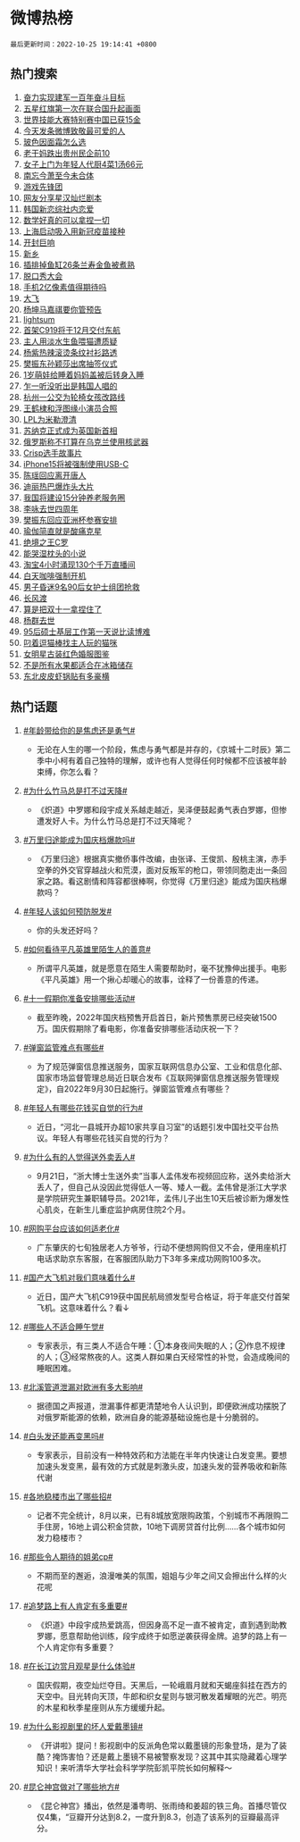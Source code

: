 # 微博热榜

`最后更新时间：2022-10-25 19:14:41 +0800`

## 热门搜索

1. [奋力实现建军一百年奋斗目标](https://m.weibo.cn/search?containerid=100103type%3D1%26t%3D10%26q%3D%23%E5%A5%8B%E5%8A%9B%E5%AE%9E%E7%8E%B0%E5%BB%BA%E5%86%9B%E4%B8%80%E7%99%BE%E5%B9%B4%E5%A5%8B%E6%96%97%E7%9B%AE%E6%A0%87%23&stream_entry_id=51&isnewpage=1&extparam=seat%3D1%26dgr%3D0%26pos%3D0%26c_type%3D51%26filter_type%3Drealtimehot%26cate%3D10103%26display_time%3D1666696479%26pre_seqid%3D1666696479717021958136&luicode=10000011&lfid=106003type%253D25%2526t%253D3%2526disable_hot%253D1%2526filter_type%253Drealtimehot)
1. [五星红旗第一次在联合国升起画面](https://m.weibo.cn/search?containerid=100103type%3D1%26t%3D10%26q%3D%23%E4%BA%94%E6%98%9F%E7%BA%A2%E6%97%97%E7%AC%AC%E4%B8%80%E6%AC%A1%E5%9C%A8%E8%81%94%E5%90%88%E5%9B%BD%E5%8D%87%E8%B5%B7%E7%94%BB%E9%9D%A2%23&stream_entry_id=31&isnewpage=1&extparam=seat%3D1%26dgr%3D0%26filter_type%3Drealtimehot%26realpos%3D1%26q%3D%2523%25E4%25BA%2594%25E6%2598%259F%25E7%25BA%25A2%25E6%2597%2597%25E7%25AC%25AC%25E4%25B8%2580%25E6%25AC%25A1%25E5%259C%25A8%25E8%2581%2594%25E5%2590%2588%25E5%259B%25BD%25E5%258D%2587%25E8%25B5%25B7%25E7%2594%25BB%25E9%259D%25A2%2523%26lcate%3D5001%26pos%3D0%26band_rank%3D1%26flag%3D0%26cate%3D0%26c_type%3D31%26display_time%3D1666696479%26pre_seqid%3D1666696479717021958136&luicode=10000011&lfid=106003type%253D25%2526t%253D3%2526disable_hot%253D1%2526filter_type%253Drealtimehot)
1. [世界技能大赛特别赛中国已获15金](https://m.weibo.cn/search?containerid=100103type%3D1%26t%3D10%26q%3D%23%E4%B8%96%E7%95%8C%E6%8A%80%E8%83%BD%E5%A4%A7%E8%B5%9B%E7%89%B9%E5%88%AB%E8%B5%9B%E4%B8%AD%E5%9B%BD%E5%B7%B2%E8%8E%B715%E9%87%91%23&stream_entry_id=31&isnewpage=1&extparam=seat%3D1%26dgr%3D0%26filter_type%3Drealtimehot%26realpos%3D2%26q%3D%2523%25E4%25B8%2596%25E7%2595%258C%25E6%258A%2580%25E8%2583%25BD%25E5%25A4%25A7%25E8%25B5%259B%25E7%2589%25B9%25E5%2588%25AB%25E8%25B5%259B%25E4%25B8%25AD%25E5%259B%25BD%25E5%25B7%25B2%25E8%258E%25B715%25E9%2587%2591%2523%26lcate%3D5001%26pos%3D1%26band_rank%3D2%26flag%3D1%26cate%3D0%26c_type%3D31%26display_time%3D1666696479%26pre_seqid%3D1666696479717021958136&luicode=10000011&lfid=106003type%253D25%2526t%253D3%2526disable_hot%253D1%2526filter_type%253Drealtimehot)
1. [今天发条微博致敬最可爱的人](https://m.weibo.cn/search?containerid=100103type%3D1%26t%3D10%26q%3D%23%E4%BB%8A%E5%A4%A9%E5%8F%91%E6%9D%A1%E5%BE%AE%E5%8D%9A%E8%87%B4%E6%95%AC%E6%9C%80%E5%8F%AF%E7%88%B1%E7%9A%84%E4%BA%BA%23&stream_entry_id=31&isnewpage=1&extparam=seat%3D1%26dgr%3D0%26filter_type%3Drealtimehot%26realpos%3D3%26q%3D%2523%25E4%25BB%258A%25E5%25A4%25A9%25E5%258F%2591%25E6%259D%25A1%25E5%25BE%25AE%25E5%258D%259A%25E8%2587%25B4%25E6%2595%25AC%25E6%259C%2580%25E5%258F%25AF%25E7%2588%25B1%25E7%259A%2584%25E4%25BA%25BA%2523%26lcate%3D5001%26pos%3D2%26band_rank%3D3%26flag%3D0%26cate%3D0%26c_type%3D31%26display_time%3D1666696479%26pre_seqid%3D1666696479717021958136&luicode=10000011&lfid=106003type%253D25%2526t%253D3%2526disable_hot%253D1%2526filter_type%253Drealtimehot)
1. [玻色因面霜怎么选](https://m.weibo.cn/search?containerid=100103type%3D1%26t%3D10%26q%3D%23%E7%8E%BB%E8%89%B2%E5%9B%A0%E9%9D%A2%E9%9C%9C%E6%80%8E%E4%B9%88%E9%80%89%23&stream_entry_id=31&isnewpage=1&extparam=seat%3D1%26dgr%3D0%26q%3D%2523%25E7%258E%25BB%25E8%2589%25B2%25E5%259B%25A0%25E9%259D%25A2%25E9%259C%259C%25E6%2580%258E%25E4%25B9%2588%25E9%2580%2589%2523%26lcate%3D5001%26pos%3D3%26adid%3D168642%26band_rank%3D4%26filter_type%3Drealtimehot%26cate%3D0%26topic_ad%3D1%26c_type%3D31%26display_time%3D1666696479%26pre_seqid%3D1666696479717021958136&luicode=10000011&lfid=106003type%253D25%2526t%253D3%2526disable_hot%253D1%2526filter_type%253Drealtimehot)
1. [老干妈跌出贵州民企前10](https://m.weibo.cn/search?containerid=100103type%3D1%26t%3D10%26q%3D%23%E8%80%81%E5%B9%B2%E5%A6%88%E8%B7%8C%E5%87%BA%E8%B4%B5%E5%B7%9E%E6%B0%91%E4%BC%81%E5%89%8D10%23&stream_entry_id=31&isnewpage=1&extparam=seat%3D1%26dgr%3D0%26filter_type%3Drealtimehot%26realpos%3D4%26q%3D%2523%25E8%2580%2581%25E5%25B9%25B2%25E5%25A6%2588%25E8%25B7%258C%25E5%2587%25BA%25E8%25B4%25B5%25E5%25B7%259E%25E6%25B0%2591%25E4%25BC%2581%25E5%2589%258D10%2523%26lcate%3D5001%26pos%3D4%26band_rank%3D4%26flag%3D0%26cate%3D0%26c_type%3D31%26display_time%3D1666696479%26pre_seqid%3D1666696479717021958136&luicode=10000011&lfid=106003type%253D25%2526t%253D3%2526disable_hot%253D1%2526filter_type%253Drealtimehot)
1. [女子上门为年轻人代厨4菜1汤66元](https://m.weibo.cn/search?containerid=100103type%3D1%26t%3D10%26q%3D%23%E5%A5%B3%E5%AD%90%E4%B8%8A%E9%97%A8%E4%B8%BA%E5%B9%B4%E8%BD%BB%E4%BA%BA%E4%BB%A3%E5%8E%A84%E8%8F%9C1%E6%B1%A466%E5%85%83%23&stream_entry_id=31&isnewpage=1&extparam=seat%3D1%26dgr%3D0%26filter_type%3Drealtimehot%26realpos%3D5%26q%3D%2523%25E5%25A5%25B3%25E5%25AD%2590%25E4%25B8%258A%25E9%2597%25A8%25E4%25B8%25BA%25E5%25B9%25B4%25E8%25BD%25BB%25E4%25BA%25BA%25E4%25BB%25A3%25E5%258E%25A84%25E8%258F%259C1%25E6%25B1%25A466%25E5%2585%2583%2523%26lcate%3D5001%26pos%3D5%26band_rank%3D5%26flag%3D1%26cate%3D0%26c_type%3D31%26display_time%3D1666696479%26pre_seqid%3D1666696479717021958136&luicode=10000011&lfid=106003type%253D25%2526t%253D3%2526disable_hot%253D1%2526filter_type%253Drealtimehot)
1. [南忘今萧至今未合体](https://m.weibo.cn/search?containerid=100103type%3D1%26t%3D10%26q%3D%23%E5%8D%97%E5%BF%98%E4%BB%8A%E8%90%A7%E8%87%B3%E4%BB%8A%E6%9C%AA%E5%90%88%E4%BD%93%23&stream_entry_id=31&isnewpage=1&extparam=seat%3D1%26dgr%3D0%26filter_type%3Drealtimehot%26realpos%3D6%26q%3D%2523%25E5%258D%2597%25E5%25BF%2598%25E4%25BB%258A%25E8%2590%25A7%25E8%2587%25B3%25E4%25BB%258A%25E6%259C%25AA%25E5%2590%2588%25E4%25BD%2593%2523%26lcate%3D5001%26pos%3D6%26band_rank%3D6%26flag%3D1%26cate%3D0%26c_type%3D31%26display_time%3D1666696479%26pre_seqid%3D1666696479717021958136&luicode=10000011&lfid=106003type%253D25%2526t%253D3%2526disable_hot%253D1%2526filter_type%253Drealtimehot)
1. [游戏先锋团](https://m.weibo.cn/search?containerid=100103type%3D1%26t%3D10%26q%3D%23%E6%B8%B8%E6%88%8F%E5%85%88%E9%94%8B%E5%9B%A2%23&stream_entry_id=31&isnewpage=1&extparam=seat%3D1%26dgr%3D0%26q%3D%2523%25E6%25B8%25B8%25E6%2588%258F%25E5%2585%2588%25E9%2594%258B%25E5%259B%25A2%2523%26lcate%3D5001%26pos%3D7%26adid%3D168858%26band_rank%3D7%26filter_type%3Drealtimehot%26cate%3D0%26c_type%3D31%26display_time%3D1666696479%26pre_seqid%3D1666696479717021958136&luicode=10000011&lfid=106003type%253D25%2526t%253D3%2526disable_hot%253D1%2526filter_type%253Drealtimehot)
1. [网友分享星汉灿烂剧本](https://m.weibo.cn/search?containerid=100103type%3D1%26t%3D10%26q%3D%23%E7%BD%91%E5%8F%8B%E5%88%86%E4%BA%AB%E6%98%9F%E6%B1%89%E7%81%BF%E7%83%82%E5%89%A7%E6%9C%AC%23&stream_entry_id=31&isnewpage=1&extparam=seat%3D1%26dgr%3D0%26filter_type%3Drealtimehot%26realpos%3D7%26q%3D%2523%25E7%25BD%2591%25E5%258F%258B%25E5%2588%2586%25E4%25BA%25AB%25E6%2598%259F%25E6%25B1%2589%25E7%2581%25BF%25E7%2583%2582%25E5%2589%25A7%25E6%259C%25AC%2523%26lcate%3D5001%26pos%3D8%26band_rank%3D7%26flag%3D1%26cate%3D0%26c_type%3D31%26display_time%3D1666696479%26pre_seqid%3D1666696479717021958136&luicode=10000011&lfid=106003type%253D25%2526t%253D3%2526disable_hot%253D1%2526filter_type%253Drealtimehot)
1. [韩国新恋综社内恋爱](https://m.weibo.cn/search?containerid=100103type%3D1%26t%3D10%26q%3D%23%E9%9F%A9%E5%9B%BD%E6%96%B0%E6%81%8B%E7%BB%BC%E7%A4%BE%E5%86%85%E6%81%8B%E7%88%B1%23&stream_entry_id=31&isnewpage=1&extparam=seat%3D1%26dgr%3D0%26filter_type%3Drealtimehot%26realpos%3D8%26q%3D%2523%25E9%259F%25A9%25E5%259B%25BD%25E6%2596%25B0%25E6%2581%258B%25E7%25BB%25BC%25E7%25A4%25BE%25E5%2586%2585%25E6%2581%258B%25E7%2588%25B1%2523%26lcate%3D5001%26pos%3D9%26band_rank%3D8%26flag%3D1%26cate%3D0%26c_type%3D31%26display_time%3D1666696479%26pre_seqid%3D1666696479717021958136&luicode=10000011&lfid=106003type%253D25%2526t%253D3%2526disable_hot%253D1%2526filter_type%253Drealtimehot)
1. [数学好真的可以拿捏一切](https://m.weibo.cn/search?containerid=100103type%3D1%26t%3D10%26q%3D%23%E6%95%B0%E5%AD%A6%E5%A5%BD%E7%9C%9F%E7%9A%84%E5%8F%AF%E4%BB%A5%E6%8B%BF%E6%8D%8F%E4%B8%80%E5%88%87%23&stream_entry_id=31&isnewpage=1&extparam=seat%3D1%26dgr%3D0%26filter_type%3Drealtimehot%26realpos%3D9%26q%3D%2523%25E6%2595%25B0%25E5%25AD%25A6%25E5%25A5%25BD%25E7%259C%259F%25E7%259A%2584%25E5%258F%25AF%25E4%25BB%25A5%25E6%258B%25BF%25E6%258D%258F%25E4%25B8%2580%25E5%2588%2587%2523%26lcate%3D5001%26pos%3D10%26band_rank%3D9%26flag%3D0%26cate%3D0%26c_type%3D31%26display_time%3D1666696479%26pre_seqid%3D1666696479717021958136&luicode=10000011&lfid=106003type%253D25%2526t%253D3%2526disable_hot%253D1%2526filter_type%253Drealtimehot)
1. [上海启动吸入用新冠疫苗接种](https://m.weibo.cn/search?containerid=100103type%3D1%26t%3D10%26q%3D%23%E4%B8%8A%E6%B5%B7%E5%90%AF%E5%8A%A8%E5%90%B8%E5%85%A5%E7%94%A8%E6%96%B0%E5%86%A0%E7%96%AB%E8%8B%97%E6%8E%A5%E7%A7%8D%23&stream_entry_id=31&isnewpage=1&extparam=seat%3D1%26dgr%3D0%26filter_type%3Drealtimehot%26realpos%3D10%26q%3D%2523%25E4%25B8%258A%25E6%25B5%25B7%25E5%2590%25AF%25E5%258A%25A8%25E5%2590%25B8%25E5%2585%25A5%25E7%2594%25A8%25E6%2596%25B0%25E5%2586%25A0%25E7%2596%25AB%25E8%258B%2597%25E6%258E%25A5%25E7%25A7%258D%2523%26lcate%3D5001%26pos%3D11%26band_rank%3D10%26flag%3D0%26cate%3D0%26c_type%3D31%26display_time%3D1666696479%26pre_seqid%3D1666696479717021958136&luicode=10000011&lfid=106003type%253D25%2526t%253D3%2526disable_hot%253D1%2526filter_type%253Drealtimehot)
1. [开封巨响](https://m.weibo.cn/search?containerid=100103type%3D1%26t%3D10%26q%3D%23%E5%BC%80%E5%B0%81%E5%B7%A8%E5%93%8D%23&stream_entry_id=31&isnewpage=1&extparam=seat%3D1%26dgr%3D0%26filter_type%3Drealtimehot%26realpos%3D11%26q%3D%2523%25E5%25BC%2580%25E5%25B0%2581%25E5%25B7%25A8%25E5%2593%258D%2523%26lcate%3D5001%26pos%3D12%26band_rank%3D11%26flag%3D1%26cate%3D0%26c_type%3D31%26display_time%3D1666696479%26pre_seqid%3D1666696479717021958136&luicode=10000011&lfid=106003type%253D25%2526t%253D3%2526disable_hot%253D1%2526filter_type%253Drealtimehot)
1. [新乡](https://m.weibo.cn/search?containerid=100103type%3D1%26t%3D10%26q%3D%E6%96%B0%E4%B9%A1&stream_entry_id=31&isnewpage=1&extparam=seat%3D1%26dgr%3D0%26filter_type%3Drealtimehot%26realpos%3D12%26q%3D%25E6%2596%25B0%25E4%25B9%25A1%26lcate%3D5001%26pos%3D13%26band_rank%3D12%26flag%3D1%26cate%3D0%26c_type%3D31%26display_time%3D1666696479%26pre_seqid%3D1666696479717021958136&luicode=10000011&lfid=106003type%253D25%2526t%253D3%2526disable_hot%253D1%2526filter_type%253Drealtimehot)
1. [插排掉鱼缸26条兰寿金鱼被煮熟](https://m.weibo.cn/search?containerid=100103type%3D1%26t%3D10%26q%3D%23%E6%8F%92%E6%8E%92%E6%8E%89%E9%B1%BC%E7%BC%B826%E6%9D%A1%E5%85%B0%E5%AF%BF%E9%87%91%E9%B1%BC%E8%A2%AB%E7%85%AE%E7%86%9F%23&stream_entry_id=31&isnewpage=1&extparam=seat%3D1%26dgr%3D0%26filter_type%3Drealtimehot%26realpos%3D13%26q%3D%2523%25E6%258F%2592%25E6%258E%2592%25E6%258E%2589%25E9%25B1%25BC%25E7%25BC%25B826%25E6%259D%25A1%25E5%2585%25B0%25E5%25AF%25BF%25E9%2587%2591%25E9%25B1%25BC%25E8%25A2%25AB%25E7%2585%25AE%25E7%2586%259F%2523%26lcate%3D5001%26pos%3D14%26band_rank%3D13%26flag%3D0%26cate%3D0%26c_type%3D31%26display_time%3D1666696479%26pre_seqid%3D1666696479717021958136&luicode=10000011&lfid=106003type%253D25%2526t%253D3%2526disable_hot%253D1%2526filter_type%253Drealtimehot)
1. [脱口秀大会](https://m.weibo.cn/search?containerid=100103type%3D1%26t%3D10%26q%3D%E8%84%B1%E5%8F%A3%E7%A7%80%E5%A4%A7%E4%BC%9A&stream_entry_id=31&isnewpage=1&extparam=seat%3D1%26dgr%3D0%26filter_type%3Drealtimehot%26realpos%3D14%26q%3D%25E8%2584%25B1%25E5%258F%25A3%25E7%25A7%2580%25E5%25A4%25A7%25E4%25BC%259A%26lcate%3D5001%26pos%3D15%26band_rank%3D14%26flag%3D0%26cate%3D0%26c_type%3D31%26display_time%3D1666696479%26pre_seqid%3D1666696479717021958136&luicode=10000011&lfid=106003type%253D25%2526t%253D3%2526disable_hot%253D1%2526filter_type%253Drealtimehot)
1. [手机2亿像素值得期待吗](https://m.weibo.cn/search?containerid=100103type%3D1%26t%3D10%26q%3D%23%E6%89%8B%E6%9C%BA2%E4%BA%BF%E5%83%8F%E7%B4%A0%E5%80%BC%E5%BE%97%E6%9C%9F%E5%BE%85%E5%90%97%23&stream_entry_id=31&isnewpage=1&extparam=seat%3D1%26dgr%3D0%26filter_type%3Drealtimehot%26realpos%3D15%26q%3D%2523%25E6%2589%258B%25E6%259C%25BA2%25E4%25BA%25BF%25E5%2583%258F%25E7%25B4%25A0%25E5%2580%25BC%25E5%25BE%2597%25E6%259C%259F%25E5%25BE%2585%25E5%2590%2597%2523%26lcate%3D5001%26pos%3D16%26adid%3D169049%26band_rank%3D15%26flag%3D0%26cate%3D0%26c_type%3D31%26display_time%3D1666696479%26pre_seqid%3D1666696479717021958136&luicode=10000011&lfid=106003type%253D25%2526t%253D3%2526disable_hot%253D1%2526filter_type%253Drealtimehot)
1. [大飞](https://m.weibo.cn/search?containerid=100103type%3D1%26t%3D10%26q%3D%E5%A4%A7%E9%A3%9E&stream_entry_id=31&isnewpage=1&extparam=seat%3D1%26dgr%3D0%26filter_type%3Drealtimehot%26realpos%3D16%26q%3D%25E5%25A4%25A7%25E9%25A3%259E%26lcate%3D5001%26pos%3D17%26band_rank%3D16%26flag%3D0%26cate%3D0%26c_type%3D31%26display_time%3D1666696479%26pre_seqid%3D1666696479717021958136&luicode=10000011&lfid=106003type%253D25%2526t%253D3%2526disable_hot%253D1%2526filter_type%253Drealtimehot)
1. [杨坤马嘉祺要你管预告](https://m.weibo.cn/search?containerid=100103type%3D1%26t%3D10%26q%3D%23%E6%9D%A8%E5%9D%A4%E9%A9%AC%E5%98%89%E7%A5%BA%E8%A6%81%E4%BD%A0%E7%AE%A1%E9%A2%84%E5%91%8A%23&stream_entry_id=31&isnewpage=1&extparam=seat%3D1%26dgr%3D0%26filter_type%3Drealtimehot%26realpos%3D17%26q%3D%2523%25E6%259D%25A8%25E5%259D%25A4%25E9%25A9%25AC%25E5%2598%2589%25E7%25A5%25BA%25E8%25A6%2581%25E4%25BD%25A0%25E7%25AE%25A1%25E9%25A2%2584%25E5%2591%258A%2523%26lcate%3D5001%26pos%3D18%26band_rank%3D17%26flag%3D1%26cate%3D0%26c_type%3D31%26display_time%3D1666696479%26pre_seqid%3D1666696479717021958136&luicode=10000011&lfid=106003type%253D25%2526t%253D3%2526disable_hot%253D1%2526filter_type%253Drealtimehot)
1. [lightsum](https://m.weibo.cn/search?containerid=100103type%3D1%26t%3D10%26q%3Dlightsum&stream_entry_id=31&isnewpage=1&extparam=seat%3D1%26dgr%3D0%26filter_type%3Drealtimehot%26realpos%3D18%26q%3Dlightsum%26lcate%3D5001%26pos%3D19%26band_rank%3D18%26flag%3D0%26cate%3D0%26c_type%3D31%26display_time%3D1666696479%26pre_seqid%3D1666696479717021958136&luicode=10000011&lfid=106003type%253D25%2526t%253D3%2526disable_hot%253D1%2526filter_type%253Drealtimehot)
1. [首架C919将于12月交付东航](https://m.weibo.cn/search?containerid=100103type%3D1%26t%3D10%26q%3D%23%E9%A6%96%E6%9E%B6C919%E5%B0%86%E4%BA%8E12%E6%9C%88%E4%BA%A4%E4%BB%98%E4%B8%9C%E8%88%AA%23&stream_entry_id=31&isnewpage=1&extparam=seat%3D1%26dgr%3D0%26filter_type%3Drealtimehot%26realpos%3D19%26q%3D%2523%25E9%25A6%2596%25E6%259E%25B6C919%25E5%25B0%2586%25E4%25BA%258E12%25E6%259C%2588%25E4%25BA%25A4%25E4%25BB%2598%25E4%25B8%259C%25E8%2588%25AA%2523%26lcate%3D5001%26pos%3D20%26band_rank%3D19%26flag%3D1%26cate%3D0%26c_type%3D31%26display_time%3D1666696479%26pre_seqid%3D1666696479717021958136&luicode=10000011&lfid=106003type%253D25%2526t%253D3%2526disable_hot%253D1%2526filter_type%253Drealtimehot)
1. [主人用淡水生鱼喂猫遭质疑](https://m.weibo.cn/search?containerid=100103type%3D1%26t%3D10%26q%3D%23%E4%B8%BB%E4%BA%BA%E7%94%A8%E6%B7%A1%E6%B0%B4%E7%94%9F%E9%B1%BC%E5%96%82%E7%8C%AB%E9%81%AD%E8%B4%A8%E7%96%91%23&stream_entry_id=31&isnewpage=1&extparam=seat%3D1%26dgr%3D0%26filter_type%3Drealtimehot%26realpos%3D20%26q%3D%2523%25E4%25B8%25BB%25E4%25BA%25BA%25E7%2594%25A8%25E6%25B7%25A1%25E6%25B0%25B4%25E7%2594%259F%25E9%25B1%25BC%25E5%2596%2582%25E7%258C%25AB%25E9%2581%25AD%25E8%25B4%25A8%25E7%2596%2591%2523%26lcate%3D5001%26pos%3D21%26band_rank%3D20%26flag%3D1%26cate%3D0%26c_type%3D31%26display_time%3D1666696479%26pre_seqid%3D1666696479717021958136&luicode=10000011&lfid=106003type%253D25%2526t%253D3%2526disable_hot%253D1%2526filter_type%253Drealtimehot)
1. [杨紫热辣滚烫条纹衬衫路透](https://m.weibo.cn/search?containerid=100103type%3D1%26t%3D10%26q%3D%23%E6%9D%A8%E7%B4%AB%E7%83%AD%E8%BE%A3%E6%BB%9A%E7%83%AB%E6%9D%A1%E7%BA%B9%E8%A1%AC%E8%A1%AB%E8%B7%AF%E9%80%8F%23&stream_entry_id=31&isnewpage=1&extparam=seat%3D1%26dgr%3D0%26filter_type%3Drealtimehot%26realpos%3D21%26q%3D%2523%25E6%259D%25A8%25E7%25B4%25AB%25E7%2583%25AD%25E8%25BE%25A3%25E6%25BB%259A%25E7%2583%25AB%25E6%259D%25A1%25E7%25BA%25B9%25E8%25A1%25AC%25E8%25A1%25AB%25E8%25B7%25AF%25E9%2580%258F%2523%26lcate%3D5001%26pos%3D22%26band_rank%3D21%26flag%3D0%26cate%3D0%26c_type%3D31%26display_time%3D1666696479%26pre_seqid%3D1666696479717021958136&luicode=10000011&lfid=106003type%253D25%2526t%253D3%2526disable_hot%253D1%2526filter_type%253Drealtimehot)
1. [樊振东孙颖莎出席抽签仪式](https://m.weibo.cn/search?containerid=100103type%3D1%26t%3D10%26q%3D%23%E6%A8%8A%E6%8C%AF%E4%B8%9C%E5%AD%99%E9%A2%96%E8%8E%8E%E5%87%BA%E5%B8%AD%E6%8A%BD%E7%AD%BE%E4%BB%AA%E5%BC%8F%23&stream_entry_id=31&isnewpage=1&extparam=seat%3D1%26dgr%3D0%26filter_type%3Drealtimehot%26realpos%3D22%26q%3D%2523%25E6%25A8%258A%25E6%258C%25AF%25E4%25B8%259C%25E5%25AD%2599%25E9%25A2%2596%25E8%258E%258E%25E5%2587%25BA%25E5%25B8%25AD%25E6%258A%25BD%25E7%25AD%25BE%25E4%25BB%25AA%25E5%25BC%258F%2523%26lcate%3D5001%26pos%3D23%26band_rank%3D22%26flag%3D0%26cate%3D0%26c_type%3D31%26display_time%3D1666696479%26pre_seqid%3D1666696479717021958136&luicode=10000011&lfid=106003type%253D25%2526t%253D3%2526disable_hot%253D1%2526filter_type%253Drealtimehot)
1. [1岁萌娃给睡着妈妈盖被后转身入睡](https://m.weibo.cn/search?containerid=100103type%3D1%26t%3D10%26q%3D%231%E5%B2%81%E8%90%8C%E5%A8%83%E7%BB%99%E7%9D%A1%E7%9D%80%E5%A6%88%E5%A6%88%E7%9B%96%E8%A2%AB%E5%90%8E%E8%BD%AC%E8%BA%AB%E5%85%A5%E7%9D%A1%23&stream_entry_id=31&isnewpage=1&extparam=seat%3D1%26dgr%3D0%26filter_type%3Drealtimehot%26realpos%3D23%26q%3D%25231%25E5%25B2%2581%25E8%2590%258C%25E5%25A8%2583%25E7%25BB%2599%25E7%259D%25A1%25E7%259D%2580%25E5%25A6%2588%25E5%25A6%2588%25E7%259B%2596%25E8%25A2%25AB%25E5%2590%258E%25E8%25BD%25AC%25E8%25BA%25AB%25E5%2585%25A5%25E7%259D%25A1%2523%26lcate%3D5001%26pos%3D24%26band_rank%3D23%26flag%3D0%26cate%3D0%26c_type%3D31%26display_time%3D1666696479%26pre_seqid%3D1666696479717021958136&luicode=10000011&lfid=106003type%253D25%2526t%253D3%2526disable_hot%253D1%2526filter_type%253Drealtimehot)
1. [乍一听没听出是韩国人唱的](https://m.weibo.cn/search?containerid=100103type%3D1%26t%3D10%26q%3D%23%E4%B9%8D%E4%B8%80%E5%90%AC%E6%B2%A1%E5%90%AC%E5%87%BA%E6%98%AF%E9%9F%A9%E5%9B%BD%E4%BA%BA%E5%94%B1%E7%9A%84%23&stream_entry_id=31&isnewpage=1&extparam=seat%3D1%26dgr%3D0%26filter_type%3Drealtimehot%26realpos%3D24%26q%3D%2523%25E4%25B9%258D%25E4%25B8%2580%25E5%2590%25AC%25E6%25B2%25A1%25E5%2590%25AC%25E5%2587%25BA%25E6%2598%25AF%25E9%259F%25A9%25E5%259B%25BD%25E4%25BA%25BA%25E5%2594%25B1%25E7%259A%2584%2523%26lcate%3D5001%26pos%3D25%26band_rank%3D24%26flag%3D0%26cate%3D0%26c_type%3D31%26display_time%3D1666696479%26pre_seqid%3D1666696479717021958136&luicode=10000011&lfid=106003type%253D25%2526t%253D3%2526disable_hot%253D1%2526filter_type%253Drealtimehot)
1. [杭州一公交为轮椅女孩改路线](https://m.weibo.cn/search?containerid=100103type%3D1%26t%3D10%26q%3D%23%E6%9D%AD%E5%B7%9E%E4%B8%80%E5%85%AC%E4%BA%A4%E4%B8%BA%E8%BD%AE%E6%A4%85%E5%A5%B3%E5%AD%A9%E6%94%B9%E8%B7%AF%E7%BA%BF%23&stream_entry_id=31&isnewpage=1&extparam=seat%3D1%26dgr%3D0%26filter_type%3Drealtimehot%26realpos%3D25%26q%3D%2523%25E6%259D%25AD%25E5%25B7%259E%25E4%25B8%2580%25E5%2585%25AC%25E4%25BA%25A4%25E4%25B8%25BA%25E8%25BD%25AE%25E6%25A4%2585%25E5%25A5%25B3%25E5%25AD%25A9%25E6%2594%25B9%25E8%25B7%25AF%25E7%25BA%25BF%2523%26lcate%3D5001%26pos%3D26%26band_rank%3D25%26flag%3D0%26cate%3D0%26c_type%3D31%26display_time%3D1666696479%26pre_seqid%3D1666696479717021958136&luicode=10000011&lfid=106003type%253D25%2526t%253D3%2526disable_hot%253D1%2526filter_type%253Drealtimehot)
1. [王鹤棣和浮图缘小演员合照](https://m.weibo.cn/search?containerid=100103type%3D1%26t%3D10%26q%3D%23%E7%8E%8B%E9%B9%A4%E6%A3%A3%E5%92%8C%E6%B5%AE%E5%9B%BE%E7%BC%98%E5%B0%8F%E6%BC%94%E5%91%98%E5%90%88%E7%85%A7%23&stream_entry_id=31&isnewpage=1&extparam=seat%3D1%26dgr%3D0%26filter_type%3Drealtimehot%26realpos%3D26%26q%3D%2523%25E7%258E%258B%25E9%25B9%25A4%25E6%25A3%25A3%25E5%2592%258C%25E6%25B5%25AE%25E5%259B%25BE%25E7%25BC%2598%25E5%25B0%258F%25E6%25BC%2594%25E5%2591%2598%25E5%2590%2588%25E7%2585%25A7%2523%26lcate%3D5001%26pos%3D27%26band_rank%3D26%26flag%3D0%26cate%3D0%26c_type%3D31%26display_time%3D1666696479%26pre_seqid%3D1666696479717021958136&luicode=10000011&lfid=106003type%253D25%2526t%253D3%2526disable_hot%253D1%2526filter_type%253Drealtimehot)
1. [LPL为米勒澄清](https://m.weibo.cn/search?containerid=100103type%3D1%26t%3D10%26q%3D%23LPL%E4%B8%BA%E7%B1%B3%E5%8B%92%E6%BE%84%E6%B8%85%23&stream_entry_id=31&isnewpage=1&extparam=seat%3D1%26dgr%3D0%26filter_type%3Drealtimehot%26realpos%3D27%26q%3D%2523LPL%25E4%25B8%25BA%25E7%25B1%25B3%25E5%258B%2592%25E6%25BE%2584%25E6%25B8%2585%2523%26lcate%3D5001%26pos%3D28%26band_rank%3D27%26flag%3D0%26cate%3D0%26c_type%3D31%26display_time%3D1666696479%26pre_seqid%3D1666696479717021958136&luicode=10000011&lfid=106003type%253D25%2526t%253D3%2526disable_hot%253D1%2526filter_type%253Drealtimehot)
1. [苏纳克正式成为英国新首相](https://m.weibo.cn/search?containerid=100103type%3D1%26t%3D10%26q%3D%23%E8%8B%8F%E7%BA%B3%E5%85%8B%E6%AD%A3%E5%BC%8F%E6%88%90%E4%B8%BA%E8%8B%B1%E5%9B%BD%E6%96%B0%E9%A6%96%E7%9B%B8%23&stream_entry_id=31&isnewpage=1&extparam=seat%3D1%26dgr%3D0%26filter_type%3Drealtimehot%26realpos%3D28%26q%3D%2523%25E8%258B%258F%25E7%25BA%25B3%25E5%2585%258B%25E6%25AD%25A3%25E5%25BC%258F%25E6%2588%2590%25E4%25B8%25BA%25E8%258B%25B1%25E5%259B%25BD%25E6%2596%25B0%25E9%25A6%2596%25E7%259B%25B8%2523%26lcate%3D5001%26pos%3D29%26band_rank%3D28%26flag%3D1%26cate%3D0%26c_type%3D31%26display_time%3D1666696479%26pre_seqid%3D1666696479717021958136&luicode=10000011&lfid=106003type%253D25%2526t%253D3%2526disable_hot%253D1%2526filter_type%253Drealtimehot)
1. [俄罗斯称不打算在乌克兰使用核武器](https://m.weibo.cn/search?containerid=100103type%3D1%26t%3D10%26q%3D%23%E4%BF%84%E7%BD%97%E6%96%AF%E7%A7%B0%E4%B8%8D%E6%89%93%E7%AE%97%E5%9C%A8%E4%B9%8C%E5%85%8B%E5%85%B0%E4%BD%BF%E7%94%A8%E6%A0%B8%E6%AD%A6%E5%99%A8%23&stream_entry_id=31&isnewpage=1&extparam=seat%3D1%26dgr%3D0%26filter_type%3Drealtimehot%26realpos%3D29%26q%3D%2523%25E4%25BF%2584%25E7%25BD%2597%25E6%2596%25AF%25E7%25A7%25B0%25E4%25B8%258D%25E6%2589%2593%25E7%25AE%2597%25E5%259C%25A8%25E4%25B9%258C%25E5%2585%258B%25E5%2585%25B0%25E4%25BD%25BF%25E7%2594%25A8%25E6%25A0%25B8%25E6%25AD%25A6%25E5%2599%25A8%2523%26lcate%3D5001%26pos%3D30%26band_rank%3D29%26flag%3D0%26cate%3D0%26c_type%3D31%26display_time%3D1666696479%26pre_seqid%3D1666696479717021958136&luicode=10000011&lfid=106003type%253D25%2526t%253D3%2526disable_hot%253D1%2526filter_type%253Drealtimehot)
1. [Crisp选手故事片](https://m.weibo.cn/search?containerid=100103type%3D1%26t%3D10%26q%3D%23Crisp%E9%80%89%E6%89%8B%E6%95%85%E4%BA%8B%E7%89%87%23&stream_entry_id=31&isnewpage=1&extparam=seat%3D1%26dgr%3D0%26filter_type%3Drealtimehot%26realpos%3D30%26q%3D%2523Crisp%25E9%2580%2589%25E6%2589%258B%25E6%2595%2585%25E4%25BA%258B%25E7%2589%2587%2523%26lcate%3D5001%26pos%3D31%26band_rank%3D30%26flag%3D1%26cate%3D0%26c_type%3D31%26display_time%3D1666696479%26pre_seqid%3D1666696479717021958136&luicode=10000011&lfid=106003type%253D25%2526t%253D3%2526disable_hot%253D1%2526filter_type%253Drealtimehot)
1. [iPhone15将被强制使用USB-C](https://m.weibo.cn/search?containerid=100103type%3D1%26t%3D10%26q%3D%23iPhone15%E5%B0%86%E8%A2%AB%E5%BC%BA%E5%88%B6%E4%BD%BF%E7%94%A8USB-C%23&stream_entry_id=31&isnewpage=1&extparam=seat%3D1%26dgr%3D0%26filter_type%3Drealtimehot%26realpos%3D31%26q%3D%2523iPhone15%25E5%25B0%2586%25E8%25A2%25AB%25E5%25BC%25BA%25E5%2588%25B6%25E4%25BD%25BF%25E7%2594%25A8USB-C%2523%26lcate%3D5001%26pos%3D32%26band_rank%3D31%26flag%3D0%26cate%3D0%26c_type%3D31%26display_time%3D1666696479%26pre_seqid%3D1666696479717021958136&luicode=10000011&lfid=106003type%253D25%2526t%253D3%2526disable_hot%253D1%2526filter_type%253Drealtimehot)
1. [陈瑶回应离开唐人](https://m.weibo.cn/search?containerid=100103type%3D1%26t%3D10%26q%3D%23%E9%99%88%E7%91%B6%E5%9B%9E%E5%BA%94%E7%A6%BB%E5%BC%80%E5%94%90%E4%BA%BA%23&stream_entry_id=31&isnewpage=1&extparam=seat%3D1%26dgr%3D0%26filter_type%3Drealtimehot%26realpos%3D32%26q%3D%2523%25E9%2599%2588%25E7%2591%25B6%25E5%259B%259E%25E5%25BA%2594%25E7%25A6%25BB%25E5%25BC%2580%25E5%2594%2590%25E4%25BA%25BA%2523%26lcate%3D5001%26pos%3D33%26band_rank%3D32%26flag%3D0%26cate%3D0%26c_type%3D31%26display_time%3D1666696479%26pre_seqid%3D1666696479717021958136&luicode=10000011&lfid=106003type%253D25%2526t%253D3%2526disable_hot%253D1%2526filter_type%253Drealtimehot)
1. [迪丽热巴爆炸头大片](https://m.weibo.cn/search?containerid=100103type%3D1%26t%3D10%26q%3D%23%E8%BF%AA%E4%B8%BD%E7%83%AD%E5%B7%B4%E7%88%86%E7%82%B8%E5%A4%B4%E5%A4%A7%E7%89%87%23&stream_entry_id=31&isnewpage=1&extparam=seat%3D1%26dgr%3D0%26filter_type%3Drealtimehot%26realpos%3D33%26q%3D%2523%25E8%25BF%25AA%25E4%25B8%25BD%25E7%2583%25AD%25E5%25B7%25B4%25E7%2588%2586%25E7%2582%25B8%25E5%25A4%25B4%25E5%25A4%25A7%25E7%2589%2587%2523%26lcate%3D5001%26pos%3D34%26band_rank%3D33%26flag%3D0%26cate%3D0%26c_type%3D31%26display_time%3D1666696479%26pre_seqid%3D1666696479717021958136&luicode=10000011&lfid=106003type%253D25%2526t%253D3%2526disable_hot%253D1%2526filter_type%253Drealtimehot)
1. [我国将建设15分钟养老服务圈](https://m.weibo.cn/search?containerid=100103type%3D1%26t%3D10%26q%3D%23%E6%88%91%E5%9B%BD%E5%B0%86%E5%BB%BA%E8%AE%BE15%E5%88%86%E9%92%9F%E5%85%BB%E8%80%81%E6%9C%8D%E5%8A%A1%E5%9C%88%23&stream_entry_id=31&isnewpage=1&extparam=seat%3D1%26dgr%3D0%26filter_type%3Drealtimehot%26realpos%3D34%26q%3D%2523%25E6%2588%2591%25E5%259B%25BD%25E5%25B0%2586%25E5%25BB%25BA%25E8%25AE%25BE15%25E5%2588%2586%25E9%2592%259F%25E5%2585%25BB%25E8%2580%2581%25E6%259C%258D%25E5%258A%25A1%25E5%259C%2588%2523%26lcate%3D5001%26pos%3D35%26band_rank%3D34%26flag%3D0%26cate%3D0%26c_type%3D31%26display_time%3D1666696479%26pre_seqid%3D1666696479717021958136&luicode=10000011&lfid=106003type%253D25%2526t%253D3%2526disable_hot%253D1%2526filter_type%253Drealtimehot)
1. [李咏去世四周年](https://m.weibo.cn/search?containerid=100103type%3D1%26t%3D10%26q%3D%E6%9D%8E%E5%92%8F%E5%8E%BB%E4%B8%96%E5%9B%9B%E5%91%A8%E5%B9%B4&stream_entry_id=31&isnewpage=1&extparam=seat%3D1%26dgr%3D0%26filter_type%3Drealtimehot%26realpos%3D35%26q%3D%25E6%259D%258E%25E5%2592%258F%25E5%258E%25BB%25E4%25B8%2596%25E5%259B%259B%25E5%2591%25A8%25E5%25B9%25B4%26lcate%3D5001%26pos%3D36%26band_rank%3D35%26flag%3D0%26cate%3D0%26c_type%3D31%26display_time%3D1666696479%26pre_seqid%3D1666696479717021958136&luicode=10000011&lfid=106003type%253D25%2526t%253D3%2526disable_hot%253D1%2526filter_type%253Drealtimehot)
1. [樊振东回应亚洲杯参赛安排](https://m.weibo.cn/search?containerid=100103type%3D1%26t%3D10%26q%3D%23%E6%A8%8A%E6%8C%AF%E4%B8%9C%E5%9B%9E%E5%BA%94%E4%BA%9A%E6%B4%B2%E6%9D%AF%E5%8F%82%E8%B5%9B%E5%AE%89%E6%8E%92%23&stream_entry_id=31&isnewpage=1&extparam=seat%3D1%26dgr%3D0%26filter_type%3Drealtimehot%26realpos%3D36%26q%3D%2523%25E6%25A8%258A%25E6%258C%25AF%25E4%25B8%259C%25E5%259B%259E%25E5%25BA%2594%25E4%25BA%259A%25E6%25B4%25B2%25E6%259D%25AF%25E5%258F%2582%25E8%25B5%259B%25E5%25AE%2589%25E6%258E%2592%2523%26lcate%3D5001%26pos%3D37%26band_rank%3D36%26flag%3D0%26cate%3D0%26c_type%3D31%26display_time%3D1666696479%26pre_seqid%3D1666696479717021958136&luicode=10000011&lfid=106003type%253D25%2526t%253D3%2526disable_hot%253D1%2526filter_type%253Drealtimehot)
1. [瑜伽简直就是酸痛克星](https://m.weibo.cn/search?containerid=100103type%3D1%26t%3D10%26q%3D%23%E7%91%9C%E4%BC%BD%E7%AE%80%E7%9B%B4%E5%B0%B1%E6%98%AF%E9%85%B8%E7%97%9B%E5%85%8B%E6%98%9F%23&stream_entry_id=31&isnewpage=1&extparam=seat%3D1%26dgr%3D0%26filter_type%3Drealtimehot%26realpos%3D37%26q%3D%2523%25E7%2591%259C%25E4%25BC%25BD%25E7%25AE%2580%25E7%259B%25B4%25E5%25B0%25B1%25E6%2598%25AF%25E9%2585%25B8%25E7%2597%259B%25E5%2585%258B%25E6%2598%259F%2523%26lcate%3D5001%26pos%3D38%26band_rank%3D37%26flag%3D0%26cate%3D0%26c_type%3D31%26display_time%3D1666696479%26pre_seqid%3D1666696479717021958136&luicode=10000011&lfid=106003type%253D25%2526t%253D3%2526disable_hot%253D1%2526filter_type%253Drealtimehot)
1. [绝境之王C罗](https://m.weibo.cn/search?containerid=100103type%3D1%26t%3D10%26q%3D%23%E7%BB%9D%E5%A2%83%E4%B9%8B%E7%8E%8BC%E7%BD%97%23&stream_entry_id=31&isnewpage=1&extparam=seat%3D1%26dgr%3D0%26filter_type%3Drealtimehot%26realpos%3D38%26q%3D%2523%25E7%25BB%259D%25E5%25A2%2583%25E4%25B9%258B%25E7%258E%258BC%25E7%25BD%2597%2523%26lcate%3D5001%26pos%3D39%26band_rank%3D38%26flag%3D0%26cate%3D0%26c_type%3D31%26display_time%3D1666696479%26pre_seqid%3D1666696479717021958136&luicode=10000011&lfid=106003type%253D25%2526t%253D3%2526disable_hot%253D1%2526filter_type%253Drealtimehot)
1. [能哭湿枕头的小说](https://m.weibo.cn/search?containerid=100103type%3D1%26t%3D10%26q%3D%23%E8%83%BD%E5%93%AD%E6%B9%BF%E6%9E%95%E5%A4%B4%E7%9A%84%E5%B0%8F%E8%AF%B4%23&stream_entry_id=31&isnewpage=1&extparam=seat%3D1%26dgr%3D0%26filter_type%3Drealtimehot%26realpos%3D39%26q%3D%2523%25E8%2583%25BD%25E5%2593%25AD%25E6%25B9%25BF%25E6%259E%2595%25E5%25A4%25B4%25E7%259A%2584%25E5%25B0%258F%25E8%25AF%25B4%2523%26lcate%3D5001%26pos%3D40%26band_rank%3D39%26flag%3D0%26cate%3D0%26c_type%3D31%26display_time%3D1666696479%26pre_seqid%3D1666696479717021958136&luicode=10000011&lfid=106003type%253D25%2526t%253D3%2526disable_hot%253D1%2526filter_type%253Drealtimehot)
1. [淘宝4小时涌现130个千万直播间](https://m.weibo.cn/search?containerid=100103type%3D1%26t%3D10%26q%3D%23%E6%B7%98%E5%AE%9D4%E5%B0%8F%E6%97%B6%E6%B6%8C%E7%8E%B0130%E4%B8%AA%E5%8D%83%E4%B8%87%E7%9B%B4%E6%92%AD%E9%97%B4%23&stream_entry_id=31&isnewpage=1&extparam=seat%3D1%26dgr%3D0%26filter_type%3Drealtimehot%26realpos%3D40%26q%3D%2523%25E6%25B7%2598%25E5%25AE%259D4%25E5%25B0%258F%25E6%2597%25B6%25E6%25B6%258C%25E7%258E%25B0130%25E4%25B8%25AA%25E5%258D%2583%25E4%25B8%2587%25E7%259B%25B4%25E6%2592%25AD%25E9%2597%25B4%2523%26lcate%3D5001%26pos%3D41%26adid%3D169056%26band_rank%3D40%26flag%3D0%26cate%3D0%26c_type%3D31%26display_time%3D1666696479%26pre_seqid%3D1666696479717021958136&luicode=10000011&lfid=106003type%253D25%2526t%253D3%2526disable_hot%253D1%2526filter_type%253Drealtimehot)
1. [白天咖啡强制开机](https://m.weibo.cn/search?containerid=100103type%3D1%26t%3D10%26q%3D%23%E7%99%BD%E5%A4%A9%E5%92%96%E5%95%A1%E5%BC%BA%E5%88%B6%E5%BC%80%E6%9C%BA%23&stream_entry_id=31&isnewpage=1&extparam=seat%3D1%26dgr%3D0%26filter_type%3Drealtimehot%26realpos%3D41%26q%3D%2523%25E7%2599%25BD%25E5%25A4%25A9%25E5%2592%2596%25E5%2595%25A1%25E5%25BC%25BA%25E5%2588%25B6%25E5%25BC%2580%25E6%259C%25BA%2523%26lcate%3D5001%26pos%3D42%26band_rank%3D41%26flag%3D0%26cate%3D0%26c_type%3D31%26display_time%3D1666696479%26pre_seqid%3D1666696479717021958136&luicode=10000011&lfid=106003type%253D25%2526t%253D3%2526disable_hot%253D1%2526filter_type%253Drealtimehot)
1. [男子昏迷9名90后女护士组团抢救](https://m.weibo.cn/search?containerid=100103type%3D1%26t%3D10%26q%3D%23%E7%94%B7%E5%AD%90%E6%98%8F%E8%BF%B79%E5%90%8D90%E5%90%8E%E5%A5%B3%E6%8A%A4%E5%A3%AB%E7%BB%84%E5%9B%A2%E6%8A%A2%E6%95%91%23&stream_entry_id=31&isnewpage=1&extparam=seat%3D1%26dgr%3D0%26filter_type%3Drealtimehot%26realpos%3D42%26q%3D%2523%25E7%2594%25B7%25E5%25AD%2590%25E6%2598%258F%25E8%25BF%25B79%25E5%2590%258D90%25E5%2590%258E%25E5%25A5%25B3%25E6%258A%25A4%25E5%25A3%25AB%25E7%25BB%2584%25E5%259B%25A2%25E6%258A%25A2%25E6%2595%2591%2523%26lcate%3D5001%26pos%3D43%26band_rank%3D42%26flag%3D0%26cate%3D0%26c_type%3D31%26display_time%3D1666696479%26pre_seqid%3D1666696479717021958136&luicode=10000011&lfid=106003type%253D25%2526t%253D3%2526disable_hot%253D1%2526filter_type%253Drealtimehot)
1. [长风渡](https://m.weibo.cn/search?containerid=100103type%3D1%26t%3D10%26q%3D%E9%95%BF%E9%A3%8E%E6%B8%A1&stream_entry_id=31&isnewpage=1&extparam=seat%3D1%26dgr%3D0%26filter_type%3Drealtimehot%26realpos%3D43%26q%3D%25E9%2595%25BF%25E9%25A3%258E%25E6%25B8%25A1%26lcate%3D5001%26pos%3D44%26band_rank%3D43%26flag%3D0%26cate%3D0%26c_type%3D31%26display_time%3D1666696479%26pre_seqid%3D1666696479717021958136&luicode=10000011&lfid=106003type%253D25%2526t%253D3%2526disable_hot%253D1%2526filter_type%253Drealtimehot)
1. [算是把双十一拿捏住了](https://m.weibo.cn/search?containerid=100103type%3D1%26t%3D10%26q%3D%23%E7%AE%97%E6%98%AF%E6%8A%8A%E5%8F%8C%E5%8D%81%E4%B8%80%E6%8B%BF%E6%8D%8F%E4%BD%8F%E4%BA%86%23&stream_entry_id=31&isnewpage=1&extparam=seat%3D1%26dgr%3D0%26filter_type%3Drealtimehot%26realpos%3D44%26q%3D%2523%25E7%25AE%2597%25E6%2598%25AF%25E6%258A%258A%25E5%258F%258C%25E5%258D%2581%25E4%25B8%2580%25E6%258B%25BF%25E6%258D%258F%25E4%25BD%258F%25E4%25BA%2586%2523%26lcate%3D5001%26pos%3D45%26band_rank%3D44%26flag%3D1%26cate%3D0%26c_type%3D31%26display_time%3D1666696479%26pre_seqid%3D1666696479717021958136&luicode=10000011&lfid=106003type%253D25%2526t%253D3%2526disable_hot%253D1%2526filter_type%253Drealtimehot)
1. [杨群去世](https://m.weibo.cn/search?containerid=100103type%3D1%26t%3D10%26q%3D%23%E6%9D%A8%E7%BE%A4%E5%8E%BB%E4%B8%96%23&stream_entry_id=31&isnewpage=1&extparam=seat%3D1%26dgr%3D0%26filter_type%3Drealtimehot%26realpos%3D45%26q%3D%2523%25E6%259D%25A8%25E7%25BE%25A4%25E5%258E%25BB%25E4%25B8%2596%2523%26lcate%3D5001%26pos%3D46%26band_rank%3D45%26flag%3D0%26cate%3D0%26c_type%3D31%26display_time%3D1666696479%26pre_seqid%3D1666696479717021958136&luicode=10000011&lfid=106003type%253D25%2526t%253D3%2526disable_hot%253D1%2526filter_type%253Drealtimehot)
1. [95后硕士基层工作第一天说比读博难](https://m.weibo.cn/search?containerid=100103type%3D1%26t%3D10%26q%3D%2395%E5%90%8E%E7%A1%95%E5%A3%AB%E5%9F%BA%E5%B1%82%E5%B7%A5%E4%BD%9C%E7%AC%AC%E4%B8%80%E5%A4%A9%E8%AF%B4%E6%AF%94%E8%AF%BB%E5%8D%9A%E9%9A%BE%23&stream_entry_id=31&isnewpage=1&extparam=seat%3D1%26dgr%3D0%26filter_type%3Drealtimehot%26realpos%3D46%26q%3D%252395%25E5%2590%258E%25E7%25A1%2595%25E5%25A3%25AB%25E5%259F%25BA%25E5%25B1%2582%25E5%25B7%25A5%25E4%25BD%259C%25E7%25AC%25AC%25E4%25B8%2580%25E5%25A4%25A9%25E8%25AF%25B4%25E6%25AF%2594%25E8%25AF%25BB%25E5%258D%259A%25E9%259A%25BE%2523%26lcate%3D5001%26pos%3D47%26band_rank%3D46%26flag%3D0%26cate%3D0%26c_type%3D31%26display_time%3D1666696479%26pre_seqid%3D1666696479717021958136&luicode=10000011&lfid=106003type%253D25%2526t%253D3%2526disable_hot%253D1%2526filter_type%253Drealtimehot)
1. [叼着逗猫棒找主人玩的猫咪](https://m.weibo.cn/search?containerid=100103type%3D1%26t%3D10%26q%3D%23%E5%8F%BC%E7%9D%80%E9%80%97%E7%8C%AB%E6%A3%92%E6%89%BE%E4%B8%BB%E4%BA%BA%E7%8E%A9%E7%9A%84%E7%8C%AB%E5%92%AA%23&stream_entry_id=31&isnewpage=1&extparam=seat%3D1%26dgr%3D0%26filter_type%3Drealtimehot%26realpos%3D47%26q%3D%2523%25E5%258F%25BC%25E7%259D%2580%25E9%2580%2597%25E7%258C%25AB%25E6%25A3%2592%25E6%2589%25BE%25E4%25B8%25BB%25E4%25BA%25BA%25E7%258E%25A9%25E7%259A%2584%25E7%258C%25AB%25E5%2592%25AA%2523%26lcate%3D5001%26pos%3D48%26band_rank%3D47%26flag%3D0%26cate%3D0%26c_type%3D31%26display_time%3D1666696479%26pre_seqid%3D1666696479717021958136&luicode=10000011&lfid=106003type%253D25%2526t%253D3%2526disable_hot%253D1%2526filter_type%253Drealtimehot)
1. [女明星古装红色婚服图鉴](https://m.weibo.cn/search?containerid=100103type%3D1%26t%3D10%26q%3D%23%E5%A5%B3%E6%98%8E%E6%98%9F%E5%8F%A4%E8%A3%85%E7%BA%A2%E8%89%B2%E5%A9%9A%E6%9C%8D%E5%9B%BE%E9%89%B4%23&stream_entry_id=31&isnewpage=1&extparam=seat%3D1%26dgr%3D0%26filter_type%3Drealtimehot%26realpos%3D48%26q%3D%2523%25E5%25A5%25B3%25E6%2598%258E%25E6%2598%259F%25E5%258F%25A4%25E8%25A3%2585%25E7%25BA%25A2%25E8%2589%25B2%25E5%25A9%259A%25E6%259C%258D%25E5%259B%25BE%25E9%2589%25B4%2523%26lcate%3D5001%26pos%3D49%26band_rank%3D48%26flag%3D1%26cate%3D0%26c_type%3D31%26display_time%3D1666696479%26pre_seqid%3D1666696479717021958136&luicode=10000011&lfid=106003type%253D25%2526t%253D3%2526disable_hot%253D1%2526filter_type%253Drealtimehot)
1. [不是所有水果都适合在冰箱储存](https://m.weibo.cn/search?containerid=100103type%3D1%26t%3D10%26q%3D%23%E4%B8%8D%E6%98%AF%E6%89%80%E6%9C%89%E6%B0%B4%E6%9E%9C%E9%83%BD%E9%80%82%E5%90%88%E5%9C%A8%E5%86%B0%E7%AE%B1%E5%82%A8%E5%AD%98%23&stream_entry_id=31&isnewpage=1&extparam=seat%3D1%26dgr%3D0%26filter_type%3Drealtimehot%26realpos%3D49%26q%3D%2523%25E4%25B8%258D%25E6%2598%25AF%25E6%2589%2580%25E6%259C%2589%25E6%25B0%25B4%25E6%259E%259C%25E9%2583%25BD%25E9%2580%2582%25E5%2590%2588%25E5%259C%25A8%25E5%2586%25B0%25E7%25AE%25B1%25E5%2582%25A8%25E5%25AD%2598%2523%26lcate%3D5001%26pos%3D50%26band_rank%3D49%26flag%3D0%26cate%3D0%26c_type%3D31%26display_time%3D1666696479%26pre_seqid%3D1666696479717021958136&luicode=10000011&lfid=106003type%253D25%2526t%253D3%2526disable_hot%253D1%2526filter_type%253Drealtimehot)
1. [东北皮皮虾锅贴有多豪横](https://m.weibo.cn/search?containerid=100103type%3D1%26t%3D10%26q%3D%23%E4%B8%9C%E5%8C%97%E7%9A%AE%E7%9A%AE%E8%99%BE%E9%94%85%E8%B4%B4%E6%9C%89%E5%A4%9A%E8%B1%AA%E6%A8%AA%23&stream_entry_id=31&isnewpage=1&extparam=seat%3D1%26dgr%3D0%26filter_type%3Drealtimehot%26realpos%3D50%26q%3D%2523%25E4%25B8%259C%25E5%258C%2597%25E7%259A%25AE%25E7%259A%25AE%25E8%2599%25BE%25E9%2594%2585%25E8%25B4%25B4%25E6%259C%2589%25E5%25A4%259A%25E8%25B1%25AA%25E6%25A8%25AA%2523%26lcate%3D5001%26pos%3D51%26band_rank%3D50%26flag%3D1%26cate%3D0%26c_type%3D31%26display_time%3D1666696479%26pre_seqid%3D1666696479717021958136&luicode=10000011&lfid=106003type%253D25%2526t%253D3%2526disable_hot%253D1%2526filter_type%253Drealtimehot)

## 热门话题

1. [#年龄带给你的是焦虑还是勇气#](https://m.weibo.cn/search?containerid=231522type%3D1%26t%3D10%26q%3D%23%E5%B9%B4%E9%BE%84%E5%B8%A6%E7%BB%99%E4%BD%A0%E7%9A%84%E6%98%AF%E7%84%A6%E8%99%91%E8%BF%98%E6%98%AF%E5%8B%87%E6%B0%94%23&stream_entry_id=128&isnewpage=1&extparam=seat%3D1%26unitid%3D1664619638229%26pos%3D1-0-0%26c_type%3D128%26dgr%3D0%26cate%3D5004%26lcate%3D5004%26display_time%3D1666696481%26pre_seqid%3D1666696481170025306316&luicode=10000011&lfid=231648_-_4)
    - 无论在人生的哪一个阶段，焦虑与勇气都是并存的，《京城十二时辰》第二季中小柯有着自己独特的理解，或许也有人觉得任何时候都不应该被年龄束缚，你怎么看？

1. [#为什么竹马总是打不过天降#](https://m.weibo.cn/search?containerid=231522type%3D1%26t%3D10%26q%3D%23%E4%B8%BA%E4%BB%80%E4%B9%88%E7%AB%B9%E9%A9%AC%E6%80%BB%E6%98%AF%E6%89%93%E4%B8%8D%E8%BF%87%E5%A4%A9%E9%99%8D%23&stream_entry_id=128&isnewpage=1&extparam=seat%3D1%26unitid%3D1664771724501%26pos%3D1-0-1%26c_type%3D128%26dgr%3D0%26cate%3D5004%26lcate%3D5004%26display_time%3D1666696481%26pre_seqid%3D1666696481170025306316&luicode=10000011&lfid=231648_-_4)
    - 《炽道》中罗娜和段宇成关系越走越近，吴泽便鼓起勇气表白罗娜，但惨遭发好人卡。为什么竹马总是打不过天降呢？

1. [#万里归途能成为国庆档爆款吗#](https://m.weibo.cn/search?containerid=231522type%3D1%26t%3D10%26q%3D%23%E4%B8%87%E9%87%8C%E5%BD%92%E9%80%94%E8%83%BD%E6%88%90%E4%B8%BA%E5%9B%BD%E5%BA%86%E6%A1%A3%E7%88%86%E6%AC%BE%E5%90%97%23&stream_entry_id=128&isnewpage=1&extparam=seat%3D1%26unitid%3D44847%26pos%3D1-0-2%26c_type%3D128%26dgr%3D0%26cate%3D5004%26lcate%3D5004%26display_time%3D1666696481%26pre_seqid%3D1666696481170025306316&luicode=10000011&lfid=231648_-_4)
    - 《万里归途》根据真实撤侨事件改编，由张译、王俊凯、殷桃主演，赤手空拳的外交官穿越战火和荒漠，面对反叛军的枪口，带领同胞走出一条回家之路。看这剧情和阵容都很棒啊，你觉得《万里归途》能成为国庆档爆款吗？

1. [#年轻人该如何预防脱发#](https://m.weibo.cn/search?containerid=231522type%3D1%26t%3D10%26q%3D%23%E5%B9%B4%E8%BD%BB%E4%BA%BA%E8%AF%A5%E5%A6%82%E4%BD%95%E9%A2%84%E9%98%B2%E8%84%B1%E5%8F%91%23&stream_entry_id=128&isnewpage=1&extparam=seat%3D1%26unitid%3D44834%26pos%3D1-0-3%26c_type%3D128%26dgr%3D0%26cate%3D5004%26lcate%3D5004%26display_time%3D1666696481%26pre_seqid%3D1666696481170025306316&luicode=10000011&lfid=231648_-_4)
    - 你的头发还好吗？

1. [#如何看待平凡英雄里陌生人的善意#](https://m.weibo.cn/search?containerid=231522type%3D1%26t%3D10%26q%3D%23%E5%A6%82%E4%BD%95%E7%9C%8B%E5%BE%85%E5%B9%B3%E5%87%A1%E8%8B%B1%E9%9B%84%E9%87%8C%E9%99%8C%E7%94%9F%E4%BA%BA%E7%9A%84%E5%96%84%E6%84%8F%23&stream_entry_id=128&isnewpage=1&extparam=seat%3D1%26unitid%3D1664717126325%26pos%3D1-0-4%26c_type%3D128%26dgr%3D0%26cate%3D5004%26lcate%3D5004%26display_time%3D1666696481%26pre_seqid%3D1666696481170025306316&luicode=10000011&lfid=231648_-_4)
    - 所谓平凡英雄，就是愿意在陌生人需要帮助时，毫不犹豫伸出援手。电影《平凡英雄》用一个揪心却暖心的故事，诠释了一份善意的传递。

1. [#十一假期你准备安排哪些活动#](https://m.weibo.cn/search?containerid=231522type%3D1%26t%3D10%26q%3D%23%E5%8D%81%E4%B8%80%E5%81%87%E6%9C%9F%E4%BD%A0%E5%87%86%E5%A4%87%E5%AE%89%E6%8E%92%E5%93%AA%E4%BA%9B%E6%B4%BB%E5%8A%A8%23&stream_entry_id=128&isnewpage=1&extparam=seat%3D1%26unitid%3D44829%26pos%3D1-0-5%26c_type%3D128%26dgr%3D0%26cate%3D5004%26lcate%3D5004%26display_time%3D1666696481%26pre_seqid%3D1666696481170025306316&luicode=10000011&lfid=231648_-_4)
    - 截至昨晚，2022年国庆档预售开启首日，新片预售票房已经突破1500万。国庆假期除了看电影，你准备安排哪些活动庆祝一下？

1. [#弹窗监管难点有哪些#](https://m.weibo.cn/search?containerid=231522type%3D1%26t%3D10%26q%3D%23%E5%BC%B9%E7%AA%97%E7%9B%91%E7%AE%A1%E9%9A%BE%E7%82%B9%E6%9C%89%E5%93%AA%E4%BA%9B%23&stream_entry_id=128&isnewpage=1&extparam=seat%3D1%26unitid%3D44839%26pos%3D1-0-6%26c_type%3D128%26dgr%3D0%26cate%3D5004%26lcate%3D5004%26display_time%3D1666696481%26pre_seqid%3D1666696481170025306316&luicode=10000011&lfid=231648_-_4)
    - 为了规范弹窗信息推送服务，国家互联网信息办公室、工业和信息化部、国家市场监督管理总局近日联合发布《互联网弹窗信息推送服务管理规定》，自2022年9月30日起施行。弹窗监管难点有哪些？

1. [#年轻人有哪些花钱买自觉的行为#](https://m.weibo.cn/search?containerid=231522type%3D1%26t%3D10%26q%3D%23%E5%B9%B4%E8%BD%BB%E4%BA%BA%E6%9C%89%E5%93%AA%E4%BA%9B%E8%8A%B1%E9%92%B1%E4%B9%B0%E8%87%AA%E8%A7%89%E7%9A%84%E8%A1%8C%E4%B8%BA%23&stream_entry_id=128&isnewpage=1&extparam=seat%3D1%26unitid%3D44838%26pos%3D1-0-7%26c_type%3D128%26dgr%3D0%26cate%3D5004%26lcate%3D5004%26display_time%3D1666696481%26pre_seqid%3D1666696481170025306316&luicode=10000011&lfid=231648_-_4)
    - 近日，“河北一县城开办超10家共享自习室”的话题引发中国社交平台热议。年轻人有哪些花钱买自觉的行为？

1. [#为什么有的人觉得送外卖丢人#](https://m.weibo.cn/search?containerid=231522type%3D1%26t%3D10%26q%3D%23%E4%B8%BA%E4%BB%80%E4%B9%88%E6%9C%89%E7%9A%84%E4%BA%BA%E8%A7%89%E5%BE%97%E9%80%81%E5%A4%96%E5%8D%96%E4%B8%A2%E4%BA%BA%23&stream_entry_id=128&isnewpage=1&extparam=seat%3D1%26unitid%3D44828%26pos%3D1-0-8%26c_type%3D128%26dgr%3D0%26cate%3D5004%26lcate%3D5004%26display_time%3D1666696481%26pre_seqid%3D1666696481170025306316&luicode=10000011&lfid=231648_-_4)
    - 9月21日，“浙大博士生送外卖”当事人孟伟发布视频回应称，送外卖给浙大丢人了，但自己从没因此觉得低人一等、矮人一截。孟伟曾是浙江大学求是学院研究生兼职辅导员。2021年，孟伟儿子出生10天后被诊断为爆发性心肌炎，在新生儿重症监护病房住院2个月。

1. [#网购平台应该如何适老化#](https://m.weibo.cn/search?containerid=231522type%3D1%26t%3D10%26q%3D%23%E7%BD%91%E8%B4%AD%E5%B9%B3%E5%8F%B0%E5%BA%94%E8%AF%A5%E5%A6%82%E4%BD%95%E9%80%82%E8%80%81%E5%8C%96%23&stream_entry_id=128&isnewpage=1&extparam=seat%3D1%26unitid%3D44831%26pos%3D1-0-9%26c_type%3D128%26dgr%3D0%26cate%3D5004%26lcate%3D5004%26display_time%3D1666696481%26pre_seqid%3D1666696481170025306316&luicode=10000011&lfid=231648_-_4)
    - 广东肇庆的七旬独居老人方爷爷，行动不便想网购但又不会，便用座机打电话求助京东客服，在客服团队助力下3年多来成功网购100多次。

1. [#国产大飞机对我们意味着什么#](https://m.weibo.cn/search?containerid=231522type%3D1%26t%3D10%26q%3D%23%E5%9B%BD%E4%BA%A7%E5%A4%A7%E9%A3%9E%E6%9C%BA%E5%AF%B9%E6%88%91%E4%BB%AC%E6%84%8F%E5%91%B3%E7%9D%80%E4%BB%80%E4%B9%88%23&stream_entry_id=128&isnewpage=1&extparam=seat%3D1%26unitid%3D1664783133342%26pos%3D1-0-10%26c_type%3D128%26dgr%3D0%26cate%3D5004%26lcate%3D5004%26display_time%3D1666696481%26pre_seqid%3D1666696481170025306316&luicode=10000011&lfid=231648_-_4)
    - 近日，国产大飞机C919获中国民航局颁发型号合格证，将于年底交付首架飞机。这意味着什么？看↓

1. [#哪些人不适合睡午觉#](https://m.weibo.cn/search?containerid=231522type%3D1%26t%3D10%26q%3D%23%E5%93%AA%E4%BA%9B%E4%BA%BA%E4%B8%8D%E9%80%82%E5%90%88%E7%9D%A1%E5%8D%88%E8%A7%89%23&stream_entry_id=128&isnewpage=1&extparam=seat%3D1%26unitid%3D44843%26pos%3D1-0-11%26c_type%3D128%26dgr%3D0%26cate%3D5004%26lcate%3D5004%26display_time%3D1666696481%26pre_seqid%3D1666696481170025306316&luicode=10000011&lfid=231648_-_4)
    - 专家表示，有三类人不适合午睡：①本身夜间失眠的人；②作息不规律的人；③经常熬夜的人。这类人群如果白天经常性的补觉，会造成晚间的睡眠困难。

1. [#北溪管道泄漏对欧洲有多大影响#](https://m.weibo.cn/search?containerid=231522type%3D1%26t%3D10%26q%3D%23%E5%8C%97%E6%BA%AA%E7%AE%A1%E9%81%93%E6%B3%84%E6%BC%8F%E5%AF%B9%E6%AC%A7%E6%B4%B2%E6%9C%89%E5%A4%9A%E5%A4%A7%E5%BD%B1%E5%93%8D%23&stream_entry_id=128&isnewpage=1&extparam=seat%3D1%26unitid%3D44832%26pos%3D1-0-12%26c_type%3D128%26dgr%3D0%26cate%3D5004%26lcate%3D5004%26display_time%3D1666696481%26pre_seqid%3D1666696481170025306316&luicode=10000011&lfid=231648_-_4)
    - 据德国之声报道，泄漏事件都更清楚地令人认识到，即便欧洲成功摆脱了对俄罗斯能源的依赖，欧洲自身的能源基础设施也是十分脆弱的。

1. [#白头发还能再变黑吗#](https://m.weibo.cn/search?containerid=231522type%3D1%26t%3D10%26q%3D%23%E7%99%BD%E5%A4%B4%E5%8F%91%E8%BF%98%E8%83%BD%E5%86%8D%E5%8F%98%E9%BB%91%E5%90%97%23&stream_entry_id=128&isnewpage=1&extparam=seat%3D1%26unitid%3D44830%26pos%3D1-0-13%26c_type%3D128%26dgr%3D0%26cate%3D5004%26lcate%3D5004%26display_time%3D1666696481%26pre_seqid%3D1666696481170025306316&luicode=10000011&lfid=231648_-_4)
    - 专家表示，目前没有一种特效药和方法能在半年内快速让白发变黑。要想加速头发变黑，最有效的方式就是刺激头皮，加速头发的营养吸收和新陈代谢

1. [#各地稳楼市出了哪些招#](https://m.weibo.cn/search?containerid=231522type%3D1%26t%3D10%26q%3D%23%E5%90%84%E5%9C%B0%E7%A8%B3%E6%A5%BC%E5%B8%82%E5%87%BA%E4%BA%86%E5%93%AA%E4%BA%9B%E6%8B%9B%23&stream_entry_id=128&isnewpage=1&extparam=seat%3D1%26unitid%3D44840%26pos%3D1-0-14%26c_type%3D128%26dgr%3D0%26cate%3D5004%26lcate%3D5004%26display_time%3D1666696481%26pre_seqid%3D1666696481170025306316&luicode=10000011&lfid=231648_-_4)
    - 记者不完全统计，8月以来，已有8城放宽限购政策，个别城市不再限购二手住房，16地上调公积金贷款，10地下调房贷首付比例……各个城市如何发力稳楼市？

1. [#那些令人期待的姐弟cp#](https://m.weibo.cn/search?containerid=231522type%3D1%26t%3D10%26q%3D%23%E9%82%A3%E4%BA%9B%E4%BB%A4%E4%BA%BA%E6%9C%9F%E5%BE%85%E7%9A%84%E5%A7%90%E5%BC%9Fcp%23&stream_entry_id=128&isnewpage=1&extparam=seat%3D1%26unitid%3D44846%26pos%3D1-0-15%26c_type%3D128%26dgr%3D0%26cate%3D5004%26lcate%3D5004%26display_time%3D1666696481%26pre_seqid%3D1666696481170025306316&luicode=10000011&lfid=231648_-_4)
    - 不期而至的邂逅，浪漫唯美的氛围，姐姐与少年之间又会擦出什么样的火花呢

1. [#追梦路上有人肯定有多重要#](https://m.weibo.cn/search?containerid=231522type%3D1%26t%3D10%26q%3D%23%E8%BF%BD%E6%A2%A6%E8%B7%AF%E4%B8%8A%E6%9C%89%E4%BA%BA%E8%82%AF%E5%AE%9A%E6%9C%89%E5%A4%9A%E9%87%8D%E8%A6%81%23&stream_entry_id=128&isnewpage=1&extparam=seat%3D1%26unitid%3D1664625637915%26pos%3D1-0-16%26c_type%3D128%26dgr%3D0%26cate%3D5004%26lcate%3D5004%26display_time%3D1666696481%26pre_seqid%3D1666696481170025306316&luicode=10000011&lfid=231648_-_4)
    - 《炽道》中段宇成热爱跳高，但因身高不足一直不被肯定，直到遇到助教罗娜，愿意帮助他训练，段宇成终于如愿逆袭获得金牌。追梦的路上有一个人肯定你有多重要？

1. [#在长江边赏月观星是什么体验#](https://m.weibo.cn/search?containerid=231522type%3D1%26t%3D10%26q%3D%23%E5%9C%A8%E9%95%BF%E6%B1%9F%E8%BE%B9%E8%B5%8F%E6%9C%88%E8%A7%82%E6%98%9F%E6%98%AF%E4%BB%80%E4%B9%88%E4%BD%93%E9%AA%8C%23&stream_entry_id=128&isnewpage=1&extparam=seat%3D1%26unitid%3D1664715621418%26pos%3D1-0-17%26c_type%3D128%26dgr%3D0%26cate%3D5004%26lcate%3D5004%26display_time%3D1666696481%26pre_seqid%3D1666696481170025306316&luicode=10000011&lfid=231648_-_4)
    - 国庆假期，夜空灿烂夺目。天黑后，一轮峨眉月就和天蝎座斜挂在西方的天空中。目光转向天顶，牛郎和织女星则与银河散发着耀眼的光芒。明亮的木星和秋季星座则从东方缓缓升起。

1. [#为什么影视剧里的坏人爱戴墨镜#](https://m.weibo.cn/search?containerid=231522type%3D1%26t%3D10%26q%3D%23%E4%B8%BA%E4%BB%80%E4%B9%88%E5%BD%B1%E8%A7%86%E5%89%A7%E9%87%8C%E7%9A%84%E5%9D%8F%E4%BA%BA%E7%88%B1%E6%88%B4%E5%A2%A8%E9%95%9C%23&stream_entry_id=128&isnewpage=1&extparam=seat%3D1%26unitid%3D44848%26pos%3D1-0-18%26c_type%3D128%26dgr%3D0%26cate%3D5004%26lcate%3D5004%26display_time%3D1666696481%26pre_seqid%3D1666696481170025306316&luicode=10000011&lfid=231648_-_4)
    - 《开讲啦》提问！影视剧中的反派角色常以戴墨镜的形象登场，是为了装酷？掩饰害怕？还是戴上墨镜不易被警察发现？这其中其实隐藏着心理学知识！来听清华大学社会科学学院彭凯平院长如何解释～

1. [#昆仑神宫做对了哪些地方#](https://m.weibo.cn/search?containerid=231522type%3D1%26t%3D10%26q%3D%23%E6%98%86%E4%BB%91%E7%A5%9E%E5%AE%AB%E5%81%9A%E5%AF%B9%E4%BA%86%E5%93%AA%E4%BA%9B%E5%9C%B0%E6%96%B9%23&stream_entry_id=128&isnewpage=1&extparam=seat%3D1%26unitid%3D44841%26pos%3D1-0-19%26c_type%3D128%26dgr%3D0%26cate%3D5004%26lcate%3D5004%26display_time%3D1666696481%26pre_seqid%3D1666696481170025306316&luicode=10000011&lfid=231648_-_4)
    - 《昆仑神宫》播出，依然是潘粤明、张雨绮和姜超的铁三角。首播尽管仅仅4集，“豆瓣开分达到8.2，一度升到8.3，创造了该系列的豆瓣最高评分。

